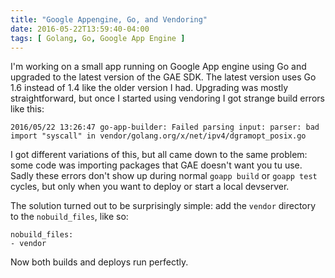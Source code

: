 ```yaml
---
title: "Google Appengine, Go, and Vendoring"
date: 2016-05-22T13:59:40-04:00
tags: [ Golang, Go, Google App Engine ]
---
```


I'm working on a small app running on Google App engine using Go and upgraded to the latest version of the GAE SDK. The latest version uses Go 1.6 instead of 1.4 like the older version I had. Upgrading was mostly straightforward, but once I started using vendoring I got strange build errors like this:

    2016/05/22 13:26:47 go-app-builder: Failed parsing input: parser: bad import "syscall" in vendor/golang.org/x/net/ipv4/dgramopt_posix.go

I got different variations of this, but all came down to the same problem: some code was importing packages that GAE doesn't want you tu use. Sadly these errors don't show up during normal `goapp build` or `goapp test` cycles, but only when you want to deploy or start a local devserver.

The solution turned out to be surprisingly simple: add the `vendor` directory to the `nobuild_files`, like so:

    nobuild_files:
    - vendor

Now both builds and deploys run perfectly.
